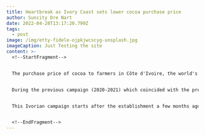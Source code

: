 ```yaml
---
title: Heartbreak as Ivory Coast sets lower cocoa purchase price
author: Suncity Dre Nart
date: 2022-04-28T13:17:20.799Z
tags:
  - post
image: /img/etty-fidele-ojpkjwcscyg-unsplash.jpg
imageCaption: Just Testing the site
content: >-
  <!--StartFragment-->


  The purchase price of cocoa to farmers in Côte d'Ivoire, the world's leading producer, has been set at 825 CFA francs (1.25 euro) per kilo, at the opening of the 2021-2022 cocoa season, a drop of 17.5%, the Ivorian regulatory body for the sector announced Friday.


  During the previous campaign (2020-2021) which coincided with the presidential election of 2020 in Côte d'Ivoire, the price paid was 1,000 CFA francs (1.52 euros) per kilo, "an electoral price" had denounced the opposition.


  This Ivorian campaign starts after the establishment a few months ago by Côte d'Ivoire and Ghana, two West African countries that account for about 60% of global cocoa, a body designed to ensure a remunerative price to farmers and "ensure sustainability of the cocoa economy.


  <!--EndFragment-->
---
```

